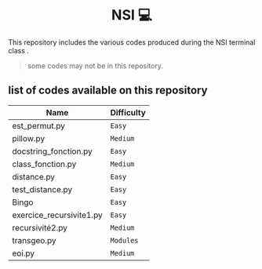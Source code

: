 <h1 align="center"> NSI 💻</h1>

This repository includes the various codes produced during the NSI terminal class .

> some codes may not be in this repository.

## list of codes available on this repository

| Name | Difficulty |
| ---  | ---------- |
| est_permut.py | `Easy`|
| pillow.py | `Medium`|
| docstring_fonction.py | `Easy` |
| class_fonction.py | `Medium` |
| distance.py | `Easy` |
| test_distance.py | `Easy` |
| Bingo | `Easy` |
| exercice_recursivite1.py | `Easy` |
| recursivité2.py | `Medium` |
| transgeo.py | `Modules` |
| eoi.py | `Medium` |
